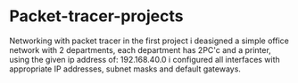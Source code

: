 # Packet-tracer-projects
Networking with packet tracer
in the first project i deasigned a simple office network with 2 departments, each department has 2PC'c and a printer,
using the given ip address of: 192.168.40.0 i configured all interfaces with appropriate IP addresses, subnet masks and default gateways. 
